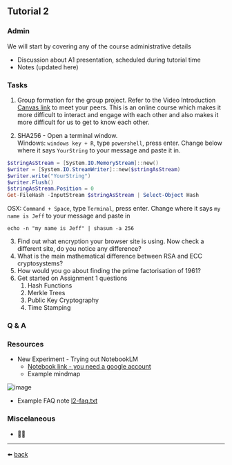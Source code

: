## Tutorial 2

### Admin
We will start by covering any of the course administrative details
* Discussion about A1 presentation, scheduled during tutorial time
* Notes (updated here)

### Tasks
1. Group formation for the group project. Refer to the Video Introduction [Canvas link](https://rmit.instructure.com/courses/153071/assignments/1108702) to meet your peers. This is an online course which makes it more difficult to interact and engage with each other and also makes it more difficult for us to get to know each other. 

2. SHA256 - Open a terminal window.\
Windows: `windows key + R`, type `powershell`, press enter. Change below where it says `YourString` to your message and paste it in.
```powershell
$stringAsStream = [System.IO.MemoryStream]::new()
$writer = [System.IO.StreamWriter]::new($stringAsStream)
$writer.write("YourString")
$writer.Flush()
$stringAsStream.Position = 0
Get-FileHash -InputStream $stringAsStream | Select-Object Hash
```
OSX: `Command + Space`, type `Terminal`, press enter. Change where it says `my name is Jeff` to your message and paste in
```
echo -n "my name is Jeff" | shasum -a 256
```
3. Find out what encryption your browser site is using. Now check a different site, do you notice any difference?
4. What is the main mathematical difference between RSA and ECC cryptosystems?
5. How would you go about finding the prime factorisation of $1961$?
6. Get started on Assignment 1 questions
   1. Hash Functions
   2. Merkle Trees
   3. Public Key Cryptography
   4. Time Stamping

### Q & A

### Resources
* New Experiment - Trying out NotebookLM
  * [Notebook link - you need a google account](https://notebooklm.google.com/notebook/6eb3c9a4-cac0-44f5-9c86-563de7255f9c)
  * Example mindmap
  
![image](https://github.com/user-attachments/assets/429eeedb-05ec-40b2-b47c-9af9c10c68af)

  * Example FAQ note [l2-faq.txt](l2-faq.txt)
    
### Miscelaneous
* 🤷‍♂️

---
⬅️ [back](/../../)
